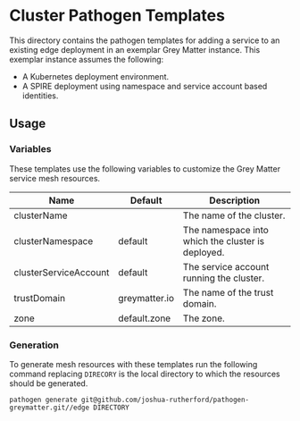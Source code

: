 # Cluster Pathogen Templates
This directory contains the pathogen templates for adding a service to an existing edge deployment in an exemplar Grey Matter instance. This exemplar instance assumes the following:

- A Kubernetes deployment environment.
- A SPIRE deployment using namespace and service account based identities.

## Usage

### Variables
These templates use the following variables to customize the Grey Matter service mesh resources.

| Name                  | Default       | Description                                       |
| --------------------- | ------------- | ------------------------------------------------- |
| clusterName           |               | The name of the cluster.                          |
| clusterNamespace      | default       | The namespace into which the cluster is deployed. |
| clusterServiceAccount | default       | The service account running the cluster.          |
| trustDomain           | greymatter.io | The name of the trust domain.                     |
| zone                  | default.zone  | The zone.                                         |

### Generation
To generate mesh resources with these templates run the following command replacing `DIRECORY` is the local directory to which the resources should be generated.

    pathogen generate git@github.com/joshua-rutherford/pathogen-greymatter.git//edge DIRECTORY